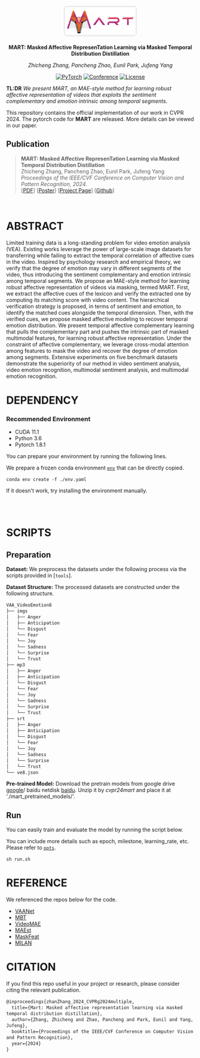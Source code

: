 <div align="center">


# <img src="./assets/logo.png" style="vertical-align: sub;" width="200">
**MART: Masked Affective RepresenTation Learning via Masked Temporal Distribution Distillation**


<i>Zhicheng Zhang, Pancheng Zhao, Eunil Park, Jufeng Yang</i>

<a href=" "><img alt="PyTorch" src="https://img.shields.io/badge/PyTorch-ee4c2c?logo=pytorch&logoColor=white"></a>
[![Conference](https://img.shields.io/badge/CVPR-2024-orange)](https://openaccess.thecvf.com/CVPR2024)
[![License](https://img.shields.io/badge/license-Apache%202-blue)](./LICENSE)
</div>




**TL:DR** *We present MART, an MAE-style method for learning robust affective representation of videos that exploits the sentiment complementary and emotion intrinsic among temporal segments.*


This repository contains the official implementation of our work in CVPR 2024. The pytorch code for **MART** are released. More details can be viewed in our paper.<be>

## Publication

>**MART: Masked Affective RepresenTation Learning via Masked Temporal Distribution Distillation**<br>
Zhicheng Zhang, Pancheng Zhao, Eunil Park, Jufeng Yang<br>
<i>Proceedings of the IEEE/CVF Conference on Computer Vision and Pattern Recognition, 2024</i>.</br>
[<a href="[../assets/2023_ICCV_MPOT.pdf](https://openaccess.thecvf.com/content/CVPR2024/papers/Zhang_MART_Masked_Affective_RepresenTation_Learning_via_Masked_Temporal_Distribution_Distillation_CVPR_2024_paper.pdf)" target="_blank">PDF</a>]
[<a href="https://zzcheng.top/assets/pdf/2024_CVPR_MART_poster.pdf" target="_blank">Poster</a>]
[<a href="https://zzcheng.top/MART" target="_blank">Project Page</a>]
[<a href="https://github.com/nku-zhichengzhang/MART" target="_blank">Github</a>]


</br>




# ABSTRACT

Limited training data is a long-standing problem for video emotion analysis (VEA). Existing works leverage the power of large-scale image datasets for transferring while failing to extract the temporal correlation of affective cues in the video. Inspired by psychology research and empirical theory, we verify that the degree of emotion may vary in different segments of the video, thus introducing the sentiment complementary and emotion intrinsic among temporal segments. We propose an MAE-style method for learning robust affective representation of videos via masking, termed MART. First, we extract the affective cues of the lexicon and verify the extracted one by computing its matching score with video content. The hierarchical verification strategy is proposed, in terms of sentiment and emotion, to identify the matched cues alongside the temporal dimension. Then, with the verified cues, we propose masked affective modeling to recover temporal emotion distribution. We present temporal affective complementary learning that pulls the complementary part and pushes the intrinsic part of masked multimodal features, for learning robust affective representation. Under the constraint of affective complementary, we leverage cross-modal attention among features to mask the video and recover the degree of emotion among segments. Extensive experiments on five benchmark datasets demonstrate the superiority of our method in video sentiment analysis, video emotion recognition, multimodal sentiment analysis, and multimodal emotion recognition.


# DEPENDENCY


### Recommended Environment
* CUDA 11.1
* Python 3.6
* Pytorch 1.8.1

You can prepare your environment by running the following lines.

We prepare a frozen conda environment [`env`](./env.yaml) that can be directly copied.
```
conda env create -f ./env.yaml
```   
If it doesn't work, try installing the environment manually.



<br><br>


# SCRIPTS
## Preparation

**Dataset:** We preprocess the datasets under the following process via the scripts provided in [`tools`].

**Dataset Structure:** The processed datasets are constructed under the following structure.

```
VAA_VideoEmotion8
├── imgs
│   ├── Anger
│   ├── Anticipation
│   └── Disgust
│   └── Fear
│   └── Joy
│   └── Sadness
│   └── Surprise
│   └── Trust
├── mp3 
│   ├── Anger
│   ├── Anticipation
│   └── Disgust
│   └── Fear
│   └── Joy
│   └── Sadness
│   └── Surprise
│   └── Trust
├── srt 
│   ├── Anger
│   ├── Anticipation
│   └── Disgust
│   └── Fear
│   └── Joy
│   └── Sadness
│   └── Surprise
│   └── Trust
└── ve8.json
```

**Pre-trained Model:** Download the pretrain models from google drive [google]()/ baidu netdisk [baidu](). Unzip it by *cvpr24mart* and place it at './mart_pretrained_models/'.

## Run
You can easily train and evaluate the model by running the script below.

You can include more details such as epoch, milestone, learning_rate, etc. Please refer to [`opts`](opts.py).

~~~~
sh run.sh
~~~~






# REFERENCE
We referenced the repos below for the code.

* [VAANet](https://github.com/maysonma/VAANet)
* [MBT](https://github.com/google-research/scenic/tree/main/scenic/projects/mbt)
* [VideoMAE](https://github.com/MCG-NJU/VideoMAE)
* [MAEst](https://github.com/facebookresearch/mae_st)
* [MaskFeat](https://github.com/facebookresearch/pytorchvideo)
* [MILAN](https://github.com/zejiangh/MILAN)


# CITATION

If you find this repo useful in your project or research, please consider citing the relevant publication.

````
@inproceedings{zhanZhang_2024_CVPRg2024multiple,
  title={Mart: Masked affective representation learning via masked temporal distribution distillation},
  author={Zhang, Zhicheng and Zhao, Pancheng and Park, Eunil and Yang, Jufeng},
  booktitle={Proceedings of the IEEE/CVF Conference on Computer Vision and Pattern Recognition},
  year={2024}
}
````